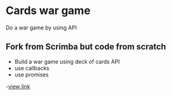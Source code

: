 # Cards war game

Do a war game by using API

## Fork from Scrimba but code from scratch

- Build a war game using deck of cards API
- use callbacks
- use promises

-[view link](https://anneln.github.io/War-game/)
